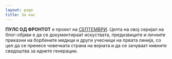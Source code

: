 ```yaml
---
layout: page
title: За нас
---
```


**ПУЛС ОД ФРОНТОТ** е проект на [СЕПТЕМВРИ](https://instagram.com/septembertactical). Целта на овој серијал на блог-објави е да се документираат искуствата, предизвиците и личните приказни на борбените медици и други учесници на првата линија, со цел да се пренесе човечката страна на војната и да се зачуваат нивните сведоштва за идните генерации.
